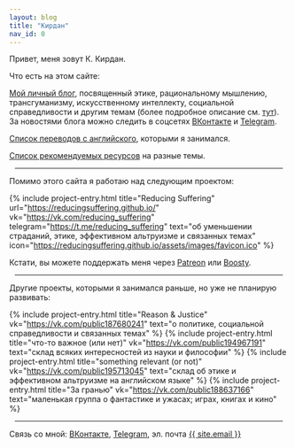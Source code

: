 ```yaml
---
layout: blog
title: "Кирдан"
nav_id: 0
---
```

Привет, меня зовут К. Кирдан.<br>

Что есть на этом сайте:

<a href="/blog/index.html">Мой личный блог</a>, посвященный этике, рациональному мышлению, трансгуманизму, искусственному интеллекту, социальной справедливости и другим темам (более подробное описание см. <a href="/blog/about.html">тут</a>).
За новостями блога можно следить в соцсетях <a href="{{ site.vk }}">ВКонтакте</a> и <a href="{{ site.telegram }}">Telegram</a>.

<a href="/translations/index.html">Список переводов с английского</a>, которыми я занимался.

<a href="/blog/links.html">Список рекомендуемых ресурсов</a> на разные темы.

<hr style="margin: 10px">

Помимо этого сайта я работаю над следующим проектом:

{% include project-entry.html title="Reducing Suffering" url="https://reducingsuffering.github.io/" vk="https://vk.com/reducing_suffering" telegram="https://t.me/reducing_suffering" text="об уменьшении страданий, этике, эффективном альтруизме и связанных темах" icon="https://reducingsuffering.github.io/assets/images/favicon.ico" %}

Кстати, вы можете поддержать меня через <a href="{{ site.patreon }}">Patreon</a> или <a href="{{ site.boosty }}">Boosty</a>.

<hr style="margin: 10px">

Другие проекты, которыми я занимался раньше, но уже не планирую развивать:

{% include project-entry.html title="Reason & Justice" vk="https://vk.com/public187680241" text="о политике, социальной справедливости и связанных темах" %}
{% include project-entry.html title="что-то важное (или нет)" vk="https://vk.com/public194967191" text="склад всяких интересностей из науки и философии" %}
{% include project-entry.html title="something relevant (or not)" vk="https://vk.com/public195713045" text="склад об этике и эффективном альтруизме на английском языке" %}
{% include project-entry.html title="За гранью" vk="https://vk.com/public188637166" text="маленькая группа о фантастике и ужасах; играх, книгах и кино" %}

<hr style="margin: 10px">

Связь со мной: <a href="{{ site.contact_vk }}">ВКонтакте</a>, <a href="{{ site.contact_telegram }}">Telegram</a>, эл. почта <a href="mailto:{{ site.email }}">{{ site.email }}</a>
